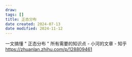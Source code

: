```yaml
---
draw:
tags: []
title: 正态分布
date created: 2024-07-13
date modified: 2024-11-12
---
```


一文搞懂 " 正态分布 " 所有需要的知识点 - 小河的文章 - 知乎  
https://zhuanlan.zhihu.com/p/128809461
